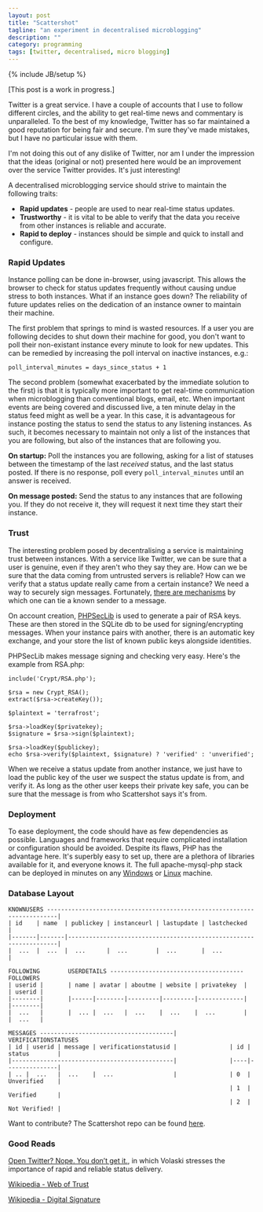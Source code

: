 ```yaml
---
layout: post
title: "Scattershot"
tagline: "an experiment in decentralised microblogging"
description: ""
category: programming
tags: [twitter, decentralised, micro blogging]
---
```

{% include JB/setup %}

\[This post is a work in progress.\]

Twitter is a great service. I have a couple of accounts that I use to follow different circles, and the ability to get real-time news and commentary is unparalleled. To the best of my knowledge, Twitter has so far maintained a good reputation for being fair and secure. I'm sure they've made mistakes, but I have no particular issue with them.

I'm not doing this out of any dislike of Twitter, nor am I under the impression that the ideas (original or not) presented here would be an improvement over the service Twitter provides. It's just interesting!

A decentralised microblogging service should strive to maintain the following traits:

* **Rapid updates** - people are used to near real-time status updates.
* **Trustworthy** - it is vital to be able to verify that the data you receive from other instances is reliable and accurate.
* **Rapid to deploy** - instances should be simple and quick to install and configure.

### Rapid Updates

Instance polling can be done in-browser, using javascript. This allows the browser to check for status updates frequently without causing undue stress to both instances. What if an instance goes down? The reliability of future updates relies on the dedication of an instance owner to maintain their machine.

The first problem that springs to mind is wasted resources. If a user you are following decides to shut down their machine for good, you don't want to poll their non-existant instance every minute to look for new updates. This can be remedied by increasing the poll interval on inactive instances, e.g.:

    poll_interval_minutes = days_since_status + 1

The second problem (somewhat exacerbated by the immediate solution to the first) is that it is typically more important to get real-time communication when microblogging than conventional blogs, email, etc. When important events are being covered and discussed live, a ten minute delay in the status feed might as well be a year. In this case, it is advantageous for instance posting the status to send the status to any listening instances. As such, it becomes necessary to maintain not only a list of the instances that you are following, but also of the instances that are following you.

**On startup:** Poll the instances you are following, asking for a list of statuses between the timestamp of the last *received* status, and the last status posted. If there is no response, poll every `poll_interval_minutes` until an answer is received.

**On message posted:** Send the status to any instances that are following you. If they do not receive it, they will request it next time they start their instance.

### Trust

The interesting problem posed by decentralising a service is maintaining trust between instances. With a service like Twitter, we can be sure that a user is genuine, even if they aren't who they say they are. How can we be sure that the data coming from untrusted servers is reliable? How can we verify that a status update really came from a certain instance? We need a way to securely sign messages. Fortunately, [there are mechanisms](http://en.wikipedia.org/wiki/Digital_signature) by which one can tie a known sender to a message.

On account creation, [PHPSecLib](http://phpseclib.sourceforge.net/) is used to generate a pair of RSA keys. These are then stored in the SQLite db to be used for signing/encrypting messages. When your instance pairs with another, there is an automatic key exchange, and your store the list of known public keys alongside identities.

PHPSecLib makes message signing and checking very easy. Here's the example from RSA.php:

	include('Crypt/RSA.php');
	
	$rsa = new Crypt_RSA();
	extract($rsa->createKey());
	
	$plaintext = 'terrafrost';
	
	$rsa->loadKey($privatekey);
	$signature = $rsa->sign($plaintext);
	
	$rsa->loadKey($publickey);
	echo $rsa->verify($plaintext, $signature) ? 'verified' : 'unverified';

When we receive a status update from another instance, we just have to load the public key of the user we suspect the status update is from, and verify it. As long as the other user keeps their private key safe, you can be sure that the message is from who Scattershot says it's from.

### Deployment

To ease deployment, the code should have as few dependencies as possible. Languages and frameworks that require complicated installation or configuration should be avoided. Despite its flaws, PHP has the advantage here. It's superbly easy to set up, there are a plethora of libraries available for it, and everyone knows it. The full apache-mysql-php stack can be deployed in minutes on any [Windows](http://www.wampserver.com/en/) or [Linux](http://linux.die.net/man/8/apt-get) machine.

### Database Layout

	KNOWNUSERS -------------------------------------------------------------------------|
	| id    | name  | publickey | instanceurl | lastupdate | lastchecked                |
	|-------|-------|-------------------------------------------------------------------|
	|  ...  |  ...  |  ...      |  ...        |  ...       |  ...                       |

	FOLLOWING        USERDETAILS --------------------------------------        FOLLOWERS 
	| userid |       | name | avatar | aboutme | website | privatekey  |       | userid |
	|--------|       |------|--------|---------|---------|-------------|       |--------|
	|  ...   |       |  ... |  ...   |  ...    |  ...    |  ...        |       |  ...   |

	MESSAGES --------------------------------------|               VERIFICATIONSTATUSES
	| id | userid | message | verificationstatusid |               | id | status        |
	|----------------------------------------------|               |----|---------------|
	| .. |  ...   |  ...    |  ...                 |               | 0  | Unverified    |
	                                                               | 1  | Verified      |
	                                                               | 2  | Not Verified! |

Want to contribute? The Scattershot repo can be found [here](https://github.com/jsrn/Scattershot).

### Good Reads

[Open Twitter? Nope. You don’t get it.](http://volaski.tumblr.com/post/29720297216/open-twitter-nope-you-dont-get-it), in which Volaski stresses the importance of rapid and reliable status delivery.

[Wikipedia - Web of Trust](http://en.wikipedia.org/wiki/Web_of_trust)

[Wikipedia - Digital Signature](http://en.wikipedia.org/wiki/Digital_signature)